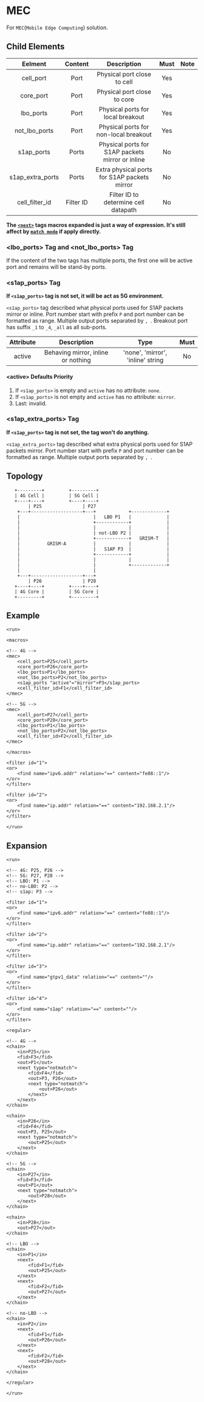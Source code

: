 MEC
==========

For `MEC`(`Mobile Edge Computing`) solution.

<h2>Child Elements</h2>

|       Eelment      |  Content  |                    Description                   | Must | Note |
|:------------------:|:---------:|:------------------------------------------------:|:----:|:----:|
|      cell_port     |    Port   |            Physical port close to cell           |  Yes |      |
|      core_port     |    Port   |            Physical port close to core           |  Yes |      |
|      lbo_ports     |    Port   |         Physical ports for local breakout        |  Yes |      |
|   not\_lbo\_ports  |    Port   |       Physical ports for non-local breakout      |  Yes |      |
|     s1ap_ports     |   Ports   | Physical ports for S1AP packets mirror or inline |  No  |      |
| s1ap\_extra\_ports |   Ports   |   Extra physical ports for S1AP packets mirror   |  No  |      |
|  cell\_filter\_id  | Filter ID |       Filter ID to determine cell datapath       |  No  |      |

**The [`<next>`](Element/run/regular/chain.md#next) tags macros expanded is just a way of expression. It's still affect by [`match mode`](Element/run/filter/find.md#match_mode) if apply directly.**

<h3>&lt;lbo_ports&gt; Tag and &lt;not_lbo_ports&gt; Tag</h3>

If the content of the two tags has multiple ports, the first one will be active port and remains will be stand-by ports.

<h3>&lt;s1ap_ports&gt; Tag</h3>

**If `<s1ap_ports>` tag is not set, it will be act as 5G environment.**

`<s1ap_ports>` tag described what physical ports used for S1AP packets mirror or inline. Port number start with prefix `P` and port number can be formatted as range. Multiple output ports separated by `, `. Breakout port has suffix `_1` to `_4`, `_all` as all sub-ports.

| Attribute |             Description            |                Type               | Must |
|:---------:|:----------------------------------:|:---------------------------------:|:----:|
|   active  | Behaving mirror, inline or nothing | 'none', 'mirror', 'inline' string |  No  |

<h4>&lt;active&gt; Defaults Priority</h4>

1. If `<s1ap_ports>` is empty and `active` has no attribute: `none`.
2. If `<s1ap_ports>` is not empty and `active` has no attribute: `mirror`.
3. Last: invalid.

<h3>&lt;s1ap_extra_ports&gt; Tag</h3>

**If `<s1ap_ports>` tag is not set, the tag won't do anything.**

`<s1ap_extra_ports>` tag described what extra physical ports used for S1AP packets mirror. Port number start with prefix `P` and port number can be formatted as range. Multiple output ports separated by `, `.

<h2>Topology</h2>

```
   +---------+         +---------+
   | 4G Cell |         | 5G Cell |
   +----+----+         +----+----+
        | P25               | P27
    +---+-------------------+---+            +-------------+
    |                           |   LBO P1   |             |
    |                           +------------+             |
    |                           |            |             |
    |                           | not-LBO P2 |             |
    |                           +------------+   GRISM-T   |
    |          GRISM-A          |            |             |
    |                           |   S1AP P3  |             |
    |                           +------------+             |
    |                           |            |             |
    |                           |            +-------------+
    |                           |
    +---+-------------------+---+
        | P26               | P28
   +----+----+         +----+----+
   | 4G Core |         | 5G Core |
   +---------+         +---------+
```

<h2>Example</h2>

```
<run>

<macros>

<!-- 4G -->
<mec>
    <cell_port>P25</cell_port>
    <core_port>P26</core_port>
    <lbo_ports>P1</lbo_ports>
    <not_lbo_ports>P2</not_lbo_ports>
    <s1ap_ports "active"="mirror">P3</s1ap_ports>
    <cell_filter_id>F1</cell_filter_id>
</mec>

<!-- 5G -->
<mec>
    <cell_port>P27</cell_port>
    <core_port>P28</core_port>
    <lbo_ports>P1</lbo_ports>
    <not_lbo_ports>P2</not_lbo_ports>
    <cell_filter_id>F2</cell_filter_id>
</mec>

</macros>

<filter id="1">
<or>
    <find name="ipv6.addr" relation="==" content="fe08::1"/>
</or>
</filter>

<filter id="2">
<or>
    <find name="ip.addr" relation="==" content="192.168.2.1"/>
</or>
</filter>

</run>
```

<h2>Expansion</h2>

```
<run>

<!-- 4G: P25, P26 -->
<!-- 5G: P27, P28 -->
<!-- LBO: P1 -->
<!-- no-LBO: P2 -->
<!-- s1ap: P3 -->

<filter id="1">
<or>
    <find name="ipv6.addr" relation="==" content="fe08::1"/>
</or>
</filter>

<filter id="2">
<or>
    <find name="ip.addr" relation="==" content="192.168.2.1"/>
</or>
</filter>

<filter id="3">
<or>
    <find name="gtpv1_data" relation="==" content=""/>
</or>
</filter>

<filter id="4">
<or>
    <find name="s1ap" relation="==" content=""/>
</or>
</filter>

<regular>

<!-- 4G -->
<chain>
    <in>P25</in>
    <fid>F3</fid>
    <out>P1</out>
    <next type="notmatch">
        <fid>F4</fid>
        <out>P3, P26</out>
        <next type="notmatch">
            <out>P26</out>
        </next>
    </next>
</chain>

<chain>
    <in>P26</in>
    <fid>F4</fid>
    <out>P3, P25</out>
    <next type="notmatch">
        <out>P25</out>
    </next>
</chain>

<!-- 5G -->
<chain>
    <in>P27</in>
    <fid>F3</fid>
    <out>P1</out>
    <next type="notmatch">
        <out>P28</out>
    </next>
</chain>

<chain>
    <in>P28</in>
    <out>P27</out>
</chain>

<!-- LBO -->
<chain>
    <in>P1</in>
    <next>
        <fid>F1</fid>
        <out>P25</out>
    </next>
    <next>
        <fid>F2</fid>
        <out>P27</out>
    </next>
</chain>

<!-- no-LBO -->
<chain>
    <in>P2</in>
    <next>
        <fid>F1</fid>
        <out>P26</out>
    </next>
    <next>
        <fid>F2</fid>
        <out>P28</out>
    </next>
</chain>

</regular>

</run>
```
